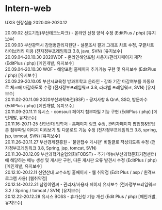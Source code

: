 # Intern-web
UXIS 현장실습 2020.09-2020.12

20.09.02 선도기업(부산테크노파크) - 온라인 신청 양식 수정 (EditPlus / php) [유지보수] <br>
20.09.03 부산광역시 감염병관리지원단 - 설문조사 결과 그래프 차트 수정, 구글차트 라이브러리 이용 (전자정부프레임워크 3.8, java, SVN) [유지보수] <br>
20.09.04-20.10.30 2020WOF - 온라인해양포럼 사용자/관리자페이지 제작 (EditPlus / php) [메인개발, 유지보수] <br>
20.09.04-20.10.30 WOF - 해양포럼 홈페이지 추가기능 구현 및 유지보수 (EditPlus / php) [유지보수] <br>
20.09.29-20.10.05 부산시교육청 방과후학교 온라인 - 강좌 기간 마감여부를 자동으로 체크해 마감하도록 수정 (전자정부프레임워크 3.8, 라라벨 프레임워크, SVN) [유지보수] <br>
20.11.02-20.11.09 2020부산과학축전(BSF) - 공지사항 & QnA, SSO, 방문자수 (EditPlus / php) [메인개발, 유지보수] <br>
20.11.09-20.11.11 유시스 - consoult 페이지 첨부파일 기능 구현 (EditPlus / php) [메인개발, 유지보수] <br>
20.11.16-20.11-25 신안산대 입학처 - 홈페이지 링크 수정, 관리자페이지 팝업창&팝업존 첨부파일 이미지 미리보기 및 다운로드 기능 수정 (전자정부프레임워크 3.8, spring, jsp, tomcat, SVN) [유지보수] <br>
20.11.26-20.11.27 부산경제진흥원 - '불만접수 게시판' 비밀글로 작성되도록 수정 (전자정부프레임워크 3.8, Spring, jsp, tomcat, SVN) <br>
20.11.30-20.12.09 부산과학기술협의회(FOBST) - 추가 메뉴(부산과학문화거점센터)에 해당하는 메뉴 생성 및 게시판 구현, 다른 게시판 오류 발견시 수정 (EditPlus / php) [메인개발, 유지보수] <br>
20.12.10-20.12.11 신안산대 교수초빙 홈페이지 - 웹 취약점 (Edit Plus / asp / 원격프로그램 사용) [웹취약점] <br>
20.12.14-20.12.21 삼영이엔씨 - 관리자/사용자 페이지 유지보수 (전자정부프레임워크 3.2 / Spring / tomcat / SVN) [유지보수] <br>
20.12.22-20.12.28 유시스 BOSS - 휴가신청 기능 개선 (Edit Plus / php) [메인개발, 유지보수] <br>

